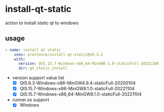 # install-qt-static
action to install static qt to windows

## usage
````yml
- name: install qt static
    uses: orestonce/install-qt-static@v0.3.2
    with:
      version: Qt5.15.7-Windows-x86_64-MinGW8.1.0-staticFull-20221104
      dir: qt_static_install
````
* version support value list
  * [x] Qt5.6.3-Windows-x86-MinGW4.9.4-staticFull-20200104
  * [x] Qt5.15.7-Windows-x86-MinGW8.1.0-staticFull-20221104
  * [x] Qt5.15.7-Windows-x86_64-MinGW8.1.0-staticFull-20221104
* runner.os support
  * [x] Windows
